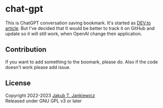 # chat-gpt
This is ChatGPT conversation saving bookmark.
It's started as [DEV.to article](https://dev.to/jcubic/save-chatgpt-as-html-file-dhh).
But I've decided that It would be better to track it on GitHub and update so it will still work,
when OpenAI change their application.

## Contribution
If you want to add something to the boomark, please do. Also if the code doesn't work please add issue.

## License
Copyright 2022-2023 [Jakub T. Jankiewicz](https://jakub.jankiewicz.org/)<br/>
Released under GNU GPL v3 or later
